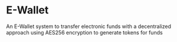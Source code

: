 # E-Wallet
An E-Wallet system to transfer electronic funds with a decentralized approach using AES256 encryption to generate tokens for funds
